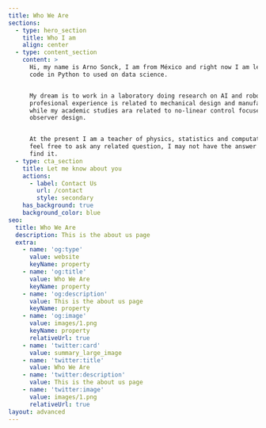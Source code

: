 ```yaml
---
title: Who We Are
sections:
  - type: hero_section
    title: Who I am
    align: center
  - type: content_section
    content: >
      Hi, my name is Arno Sonck, I am from México and right now I am learning to
      code in Python to used on data science.


      My dream is to work in a laboratory doing research on AI and robotics. My
      profesional experience is related to mechanical design and manufacturing
      while my academic studies ara related to no-linear control focused on
      observer design.


      At the present I am a teacher of physics, statistics and computation so,
      feel free to ask any related question, I may not have the answer but I can
      find it. 
  - type: cta_section
    title: Let me know about you
    actions:
      - label: Contact Us
        url: /contact
        style: secondary
    has_background: true
    background_color: blue
seo:
  title: Who We Are
  description: This is the about us page
  extra:
    - name: 'og:type'
      value: website
      keyName: property
    - name: 'og:title'
      value: Who We Are
      keyName: property
    - name: 'og:description'
      value: This is the about us page
      keyName: property
    - name: 'og:image'
      value: images/1.png
      keyName: property
      relativeUrl: true
    - name: 'twitter:card'
      value: summary_large_image
    - name: 'twitter:title'
      value: Who We Are
    - name: 'twitter:description'
      value: This is the about us page
    - name: 'twitter:image'
      value: images/1.png
      relativeUrl: true
layout: advanced
---
```

